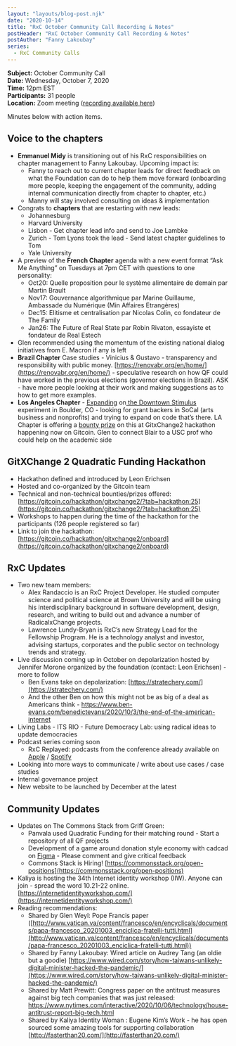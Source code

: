 ```yaml
---
layout: "layouts/blog-post.njk"
date: "2020-10-14"
title: "RxC October Community Call Recording & Notes"
postHeader: "RxC October Community Call Recording & Notes"
postAuthor: "Fanny Lakoubay"
series:
  - RxC Community Calls
---
```


**Subject:** October Community Call<br/>
**Date:** Wednesday, October 7, 2020<br/>
**Time:** 12pm EST<br/>
**Participants:** 31 people<br/>
**Location:** Zoom meeting ([recording available here](https://youtu.be/2P8QhuDZqOE))

Minutes below with action items.

## Voice to the chapters

- **Emmanuel Midy** is transitioning out of his RxC responsibilities on chapter management to Fanny Lakoubay. Upcoming impact is:
  - Fanny to reach out to current chapter leads for direct feedback on what the Foundation can do to help them move forward (onboarding more people, keeping the engagement of the community, adding internal communication directly from chapter to chapter, etc.)
  - Manny will stay involved consulting on ideas & implementation
- Congrats to **chapters** that are restarting with new leads:
  - Johannesburg
  - Harvard University
  - Lisbon - Get chapter lead info and send to Joe Lambke
  - Zurich - Tom Lyons took the lead - Send latest chapter guidelines to Tom
  - Yale University
- A preview of the **French Chapter** agenda with a new event format “Ask Me Anything” on Tuesdays at 7pm CET with questions to one personality:
  - Oct20: Quelle proposition pour le système alimentaire de demain par Martin Brault
  - Nov17: Gouvernance algorithmique par Marine Guillaume, Ambassade du Numérique (Min Affaires Etrangères)
  - Dec15: Elitisme et centralisation par Nicolas Colin, co fondateur de The Family
  - Jan26: The Future of Real State par Robin Rivaton, essayiste et fondateur de Real Estech
- Glen recommended using the momentum of the existing national dialog initiatives from E. Macron if any is left
- **Brazil Chapter** Case studies - Vinicius & Gustavo - transparency and responsibility with public money. [https://renovabr.org/en/home/](https://renovabr.org/en/home/) - speculative research on how QF could have worked in the previous elections (governor elections in Brazil). ASK - have more people looking at their work and making suggestions as to how to get more examples.
- **Los Angeles Chapter** - [Expanding](https://gitcoin.co/issue/RxCLosAngeles/downtownstimulus/1/100023822) on[ the Downtown Stimulus](https://www.downtownstimulus.com/) experiment in Boulder, CO - looking for grant backers in SoCal (arts business and nonprofits) and trying to expand on code that’s there. LA Chapter is offering a [bounty prize](https://gitcoin.co/issue/RxCLosAngeles/downtownstimulus/1/100023822) on this at GitxChange2 hackathon happening now on Gitcoin. Glen to connect Blair to a USC prof who could help on the academic side

## GitXChange 2 Quadratic Funding Hackathon

- Hackathon defined and introduced by Leon Erichsen
- Hosted and co-organized by the Gitcoin team
- Technical and non-technical bounties/prizes offered: [https://gitcoin.co/hackathon/gitxchange2/?tab=hackathon:25](https://gitcoin.co/hackathon/gitxchange2/?tab=hackathon:25)
- Workshops to happen during the time of the hackathon for the participants (126 people registered so far)
- Link to join the hackathon: [https://gitcoin.co/hackathon/gitxchange2/onboard](https://gitcoin.co/hackathon/gitxchange2/onboard)

## RxC Updates

- Two new team members:
  - Alex Randaccio is an RxC Project Developer. He studied computer science and political science at Brown University and will be using his interdisciplinary background in software development, design, research, and writing to build out and advance a number of RadicalxChange projects.
  - Lawrence Lundy-Bryan is RxC’s new Strategy Lead for the Fellowship Program. He is a technology analyst and investor, advising startups, corporates and the public sector on technology trends and strategy.
- Live discussion coming up in October on depolarization hosted by Jennifer Morone organized by the foundation (contact: Leon Erichsen) - more to follow
  - Ben Evans take on depolarization: [https://stratechery.com/](https://stratechery.com/)
  - And the other Ben on how this might not be as big of a deal as Americans think - https://www.ben-evans.com/benedictevans/2020/10/3/the-end-of-the-american-internet
- Living Labs - ITS RIO - Future Democracy Lab: using radical ideas to update democracies
- Podcast series coming soon
  - RxC Replayed: podcasts from the conference already available on [Apple](https://podcasts.apple.com/de/podcast/radicalxchange-replayed/id1528842651) / [Spotify](https://open.spotify.com/show/1mGxPVe7CwVcpNHaR2MUcV?si=b6NUTQgdRTOiizG_3RElOg)
- Looking into more ways to communicate / write about use cases / case studies
- Internal governance project
- New website to be launched by December at the latest

## Community Updates

- Updates on The Commons Stack from Griff Green:
  - Panvala used Quadratic Funding for their matching round - Start a repository of all QF projects
  - Development of a game around donation style economy with cadcad on [Figma](https://www.figma.com/proto/cuFTOOajO4aouz4SLnIINz/Commons-Simulator) - Please comment and give critical feedback
  - Commons Stack is Hiring! [https://commonsstack.org/open-positions](https://commonsstack.org/open-positions)
- Kaliya is hosting the 34th Internet identity workshop (IIW). Anyone can join - spread the word 10.21-22 online. [https://internetidentityworkshop.com/](https://internetidentityworkshop.com/)
- Reading recommendations:
  - Shared by Glen Weyl: Pope Francis paper ([http://www.vatican.va/content/francesco/en/encyclicals/documents/papa-francesco_20201003_enciclica-fratelli-tutti.html](http://www.vatican.va/content/francesco/en/encyclicals/documents/papa-francesco_20201003_enciclica-fratelli-tutti.html))
  - Shared by Fanny Lakoubay: Wired article on Audrey Tang (an oldie but a goodie) [https://www.wired.com/story/how-taiwans-unlikely-digital-minister-hacked-the-pandemic/](https://www.wired.com/story/how-taiwans-unlikely-digital-minister-hacked-the-pandemic/)
  - Shared by Matt Prewitt: Congress paper on the antitrust measures against big tech companies that was just released: https://www.nytimes.com/interactive/2020/10/06/technology/house-antitrust-report-big-tech.html
  - Shared by Kaliya Identity Woman : Eugene Kim’s Work - he has open sourced some amazing tools for supporting collaboration [http://fasterthan20.com/](http://fasterthan20.com/)
